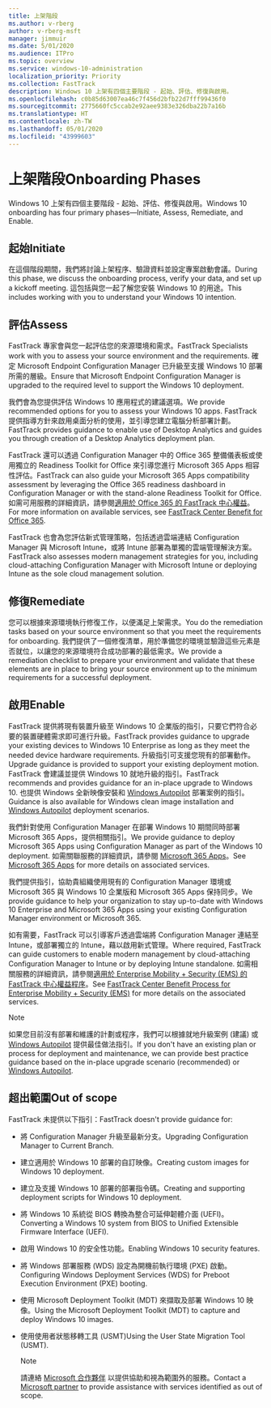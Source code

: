 ```yaml
---
title: 上架階段
ms.author: v-rberg
author: v-rberg-msft
manager: jimmuir
ms.date: 5/01/2020
ms.audience: ITPro
ms.topic: overview
ms.service: windows-10-administration
localization_priority: Priority
ms.collection: FastTrack
description: Windows 10 上架有四個主要階段 - 起始、評估、修復與啟用。
ms.openlocfilehash: c0b85d63007ea46c7f456d2bfb22d7fff99436f0
ms.sourcegitcommit: 2775660fc5ccab2e92aee9383e326dba22b7a16b
ms.translationtype: HT
ms.contentlocale: zh-TW
ms.lasthandoff: 05/01/2020
ms.locfileid: "43999603"
---
```

# <a name="onboarding-phases"></a><span data-ttu-id="45cc1-103">上架階段</span><span class="sxs-lookup"><span data-stu-id="45cc1-103">Onboarding Phases</span></span>

<span data-ttu-id="45cc1-104">Windows 10 上架有四個主要階段 - 起始、評估、修復與啟用。</span><span class="sxs-lookup"><span data-stu-id="45cc1-104">Windows 10 onboarding has four primary phases—Initiate, Assess, Remediate, and Enable.</span></span>

## <a name="initiate"></a><span data-ttu-id="45cc1-105">起始</span><span class="sxs-lookup"><span data-stu-id="45cc1-105">Initiate</span></span>

<span data-ttu-id="45cc1-106">在這個階段期間，我們將討論上架程序、驗證資料並設定專案啟動會議。</span><span class="sxs-lookup"><span data-stu-id="45cc1-106">During this phase, we discuss the onboarding process, verify your data, and set up a kickoff meeting.</span></span> <span data-ttu-id="45cc1-107">這包括與您一起了解您安裝 Windows 10 的用途。</span><span class="sxs-lookup"><span data-stu-id="45cc1-107">This includes working with you to understand your Windows 10 intention.</span></span>

## <a name="assess"></a><span data-ttu-id="45cc1-108">評估</span><span class="sxs-lookup"><span data-stu-id="45cc1-108">Assess</span></span>

<span data-ttu-id="45cc1-109">FastTrack 專家會與您一起評估您的來源環境和需求。</span><span class="sxs-lookup"><span data-stu-id="45cc1-109">FastTrack Specialists work with you to assess your source environment and the requirements.</span></span> <span data-ttu-id="45cc1-110">確定 Microsoft Endpoint Configuration Manager 已升級至支援 Windows 10 部署所需的層級。</span><span class="sxs-lookup"><span data-stu-id="45cc1-110">Ensure that Microsoft Endpoint Configuration Manager is upgraded to the required level to support the Windows 10 deployment.</span></span> 

<span data-ttu-id="45cc1-111">我們會為您提供評估 Windows 10 應用程式的建議選項。</span><span class="sxs-lookup"><span data-stu-id="45cc1-111">We provide recommended options for you to assess your Windows 10 apps.</span></span> <span data-ttu-id="45cc1-112">FastTrack 提供指導方針來啟用桌面分析的使用，並引導您建立電腦分析部署計劃。</span><span class="sxs-lookup"><span data-stu-id="45cc1-112">FastTrack provides guidance to enable use of Desktop Analytics and guides you through creation of a Desktop Analytics deployment plan.</span></span>

<span data-ttu-id="45cc1-113">FastTrack 還可以透過 Configuration Manager 中的 Office 365 整備儀表板或使用獨立的 Readiness Toolkit for Office 來引導您進行 Microsoft 365 Apps 相容性評估。</span><span class="sxs-lookup"><span data-stu-id="45cc1-113">FastTrack can also guide your Microsoft 365 Apps compatibility assessment by leveraging the Office 365 readiness dashboard in Configuration Manager or with the stand-alone Readiness Toolkit for Office.</span></span> <span data-ttu-id="45cc1-114">如需可用服務的詳細資訊，請參閱[適用於 Office 365 的 FastTrack 中心權益](O365-fasttrack-benefit-for-office-365.md)。</span><span class="sxs-lookup"><span data-stu-id="45cc1-114">For more information on available services, see [FastTrack Center Benefit for Office 365](O365-fasttrack-benefit-for-office-365.md).</span></span> 

<span data-ttu-id="45cc1-115">FastTrack 也會為您評估新式管理策略，包括透過雲端連結 Configuration Manager 與 Microsoft Intune，或將 Intune 部署為單獨的雲端管理解決方案。</span><span class="sxs-lookup"><span data-stu-id="45cc1-115">FastTrack also assesses modern management strategies for you, including cloud-attaching Configuration Manager with Microsoft Intune or deploying Intune as the sole cloud management solution.</span></span>

## <a name="remediate"></a><span data-ttu-id="45cc1-116">修復</span><span class="sxs-lookup"><span data-stu-id="45cc1-116">Remediate</span></span>

<span data-ttu-id="45cc1-117">您可以根據來源環境執行修復工作，以便滿足上架需求。</span><span class="sxs-lookup"><span data-stu-id="45cc1-117">You do the remediation tasks based on your source environment so that you meet the requirements for onboarding.</span></span> <span data-ttu-id="45cc1-118">我們提供了一個修復清單，用於準備您的環境並驗證這些元素是否就位，以讓您的來源環境符合成功部署的最低需求。</span><span class="sxs-lookup"><span data-stu-id="45cc1-118">We provide a remediation checklist to prepare your environment and validate that these elements are in place to bring your source environment up to the minimum requirements for a successful deployment.</span></span> 

## <a name="enable"></a><span data-ttu-id="45cc1-119">啟用</span><span class="sxs-lookup"><span data-stu-id="45cc1-119">Enable</span></span>

<span data-ttu-id="45cc1-120">FastTrack 提供將現有裝置升級至 Windows 10 企業版的指引，只要它們符合必要的裝置硬體需求即可進行升級。</span><span class="sxs-lookup"><span data-stu-id="45cc1-120">FastTrack provides guidance to upgrade your existing devices to Windows 10 Enterprise as long as they meet the needed device hardware requirements.</span></span> <span data-ttu-id="45cc1-121">升級指引可支援您現有的部署動作。</span><span class="sxs-lookup"><span data-stu-id="45cc1-121">Upgrade guidance is provided to support your existing deployment motion.</span></span> <span data-ttu-id="45cc1-122">FastTrack 會建議並提供 Windows 10 就地升級的指引。</span><span class="sxs-lookup"><span data-stu-id="45cc1-122">FastTrack recommends and provides guidance for an in-place upgrade to Windows 10.</span></span> <span data-ttu-id="45cc1-123">也提供 Windows 全新映像安裝和 [Windows Autopilot](EMS-onboarding-phases.md#windows-autopilot) 部署案例的指引。</span><span class="sxs-lookup"><span data-stu-id="45cc1-123">Guidance is also available for Windows clean image installation and [Windows Autopilot](EMS-onboarding-phases.md#windows-autopilot) deployment scenarios.</span></span> 

<span data-ttu-id="45cc1-124">我們針對使用 Configuration Manager 在部署 Windows 10 期間同時部署 Microsoft 365 Apps，提供相關指引。</span><span class="sxs-lookup"><span data-stu-id="45cc1-124">We provide guidance to deploy Microsoft 365 Apps using Configuration Manager as part of the Windows 10 deployment.</span></span> <span data-ttu-id="45cc1-125">如需關聯服務的詳細資訊，請參閱 [Microsoft 365 Apps](O365-onboarding-and-migration.md#microsoft-365-apps)。</span><span class="sxs-lookup"><span data-stu-id="45cc1-125">See [Microsoft 365 Apps](O365-onboarding-and-migration.md#microsoft-365-apps) for more details on associated services.</span></span>

<span data-ttu-id="45cc1-126">我們提供指引，協助貴組織使用現有的 Configuration Manager 環境或 Microsoft 365 與 Windows 10 企業版和 Microsoft 365 Apps 保持同步。</span><span class="sxs-lookup"><span data-stu-id="45cc1-126">We provide guidance to help your organization to stay up-to-date with Windows 10 Enterprise and Microsoft 365 Apps using your existing Configuration Manager environment or Microsoft 365.</span></span>

<span data-ttu-id="45cc1-127">如有需要，FastTrack 可以引導客戶透過雲端將 Configuration Manager 連結至 Intune，或部署獨立的 Intune，藉以啟用新式管理。</span><span class="sxs-lookup"><span data-stu-id="45cc1-127">Where required, FastTrack can guide customers to enable modern management by cloud-attaching Configuration Manager to Intune or by deploying Intune standalone.</span></span> <span data-ttu-id="45cc1-128">如需相關服務的詳細資訊，請參閱[適用於 Enterprise Mobility + Security (EMS) 的 FastTrack 中心權益程序](EMS-fasttrack-process.md)。</span><span class="sxs-lookup"><span data-stu-id="45cc1-128">See [FastTrack Center Benefit Process for Enterprise Mobility + Security (EMS)](EMS-fasttrack-process.md) for more details on the associated services.</span></span>

> [!NOTE]
> <span data-ttu-id="45cc1-129">如果您目前沒有部署和維護的計劃或程序，我們可以根據就地升級案例 (建議) 或 [Windows Autopilot](EMS-onboarding-phases.md#windows-autopilot) 提供最佳做法指引。</span><span class="sxs-lookup"><span data-stu-id="45cc1-129">If you don't have an existing plan or process for deployment and maintenance, we can provide best practice guidance based on the in-place upgrade scenario (recommended) or [Windows Autopilot](EMS-onboarding-phases.md#windows-autopilot).</span></span>

## <a name="out-of-scope"></a><span data-ttu-id="45cc1-130">超出範圍</span><span class="sxs-lookup"><span data-stu-id="45cc1-130">Out of scope</span></span>

<span data-ttu-id="45cc1-131">FastTrack 未提供以下指引：</span><span class="sxs-lookup"><span data-stu-id="45cc1-131">FastTrack doesn't provide guidance for:</span></span>

- <span data-ttu-id="45cc1-132">將 Configuration Manager 升級至最新分支。</span><span class="sxs-lookup"><span data-stu-id="45cc1-132">Upgrading Configuration Manager to Current Branch.</span></span>
- <span data-ttu-id="45cc1-133">建立適用於 Windows 10 部署的自訂映像。</span><span class="sxs-lookup"><span data-stu-id="45cc1-133">Creating custom images for Windows 10 deployment.</span></span>
- <span data-ttu-id="45cc1-134">建立及支援 Windows 10 部署的部署指令碼。</span><span class="sxs-lookup"><span data-stu-id="45cc1-134">Creating and supporting deployment scripts for Windows 10 deployment.</span></span>
- <span data-ttu-id="45cc1-135">將 Windows 10 系統從 BIOS 轉換為整合可延伸韌體介面 (UEFI)。</span><span class="sxs-lookup"><span data-stu-id="45cc1-135">Converting a Windows 10 system from BIOS to Unified Extensible Firmware Interface (UEFI).</span></span>
- <span data-ttu-id="45cc1-136">啟用 Windows 10 的安全性功能。</span><span class="sxs-lookup"><span data-stu-id="45cc1-136">Enabling Windows 10 security features.</span></span> 
- <span data-ttu-id="45cc1-137">將 Windows 部署服務 (WDS) 設定為開機前執行環境 (PXE) 啟動。</span><span class="sxs-lookup"><span data-stu-id="45cc1-137">Configuring Windows Deployment Services (WDS) for Preboot Execution Environment (PXE) booting.</span></span>
- <span data-ttu-id="45cc1-138">使用 Microsoft Deployment Toolkit (MDT) 來擷取及部署 Windows 10 映像。</span><span class="sxs-lookup"><span data-stu-id="45cc1-138">Using the Microsoft Deployment Toolkit (MDT) to capture and deploy Windows 10 images.</span></span>
- <span data-ttu-id="45cc1-139">使用使用者狀態移轉工具 (USMT)</span><span class="sxs-lookup"><span data-stu-id="45cc1-139">Using the User State Migration Tool (USMT).</span></span>

  > [!NOTE]
  > <span data-ttu-id="45cc1-140">請連絡 [Microsoft 合作夥伴](https://go.microsoft.com/fwlink/?linkid=2080150) 以提供協助和視為範圍外的服務。</span><span class="sxs-lookup"><span data-stu-id="45cc1-140">Contact a [Microsoft partner](https://go.microsoft.com/fwlink/?linkid=2080150) to provide assistance with services identified as out of scope.</span></span>

 